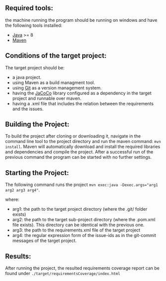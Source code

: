 ## Required tools:
the machine running the program should be running on windows and have the following tools installed:
* [Java](https://www.java.com/) >= 8
* [Maven](https://maven.apache.org/)

## Conditions of the target project:
The target project should be:
* a java project.
* using Maven as a build managment tool.
* using [Git](https://git-scm.com/) as a version management system.
* having the [JaCoCo](http://www.eclemma.org/jacoco/) library configured as a dependency in the target project and runnable over maven.
* having a .xml file that includes the relation between the requirements and the issues.

## Building the Project:
To build the project after cloning or downloading it, navigate in the command line tool to the project directory and run the maven command: `mvn install`. Maven will automatically download and install the required libraries and dependencies and compile the project.
After a successful run of the previous command the program can be started with no further settings.

## Starting the Project:
The following command runs the project 
`mvn exec:java -Dexec.args="arg1 arg2 arg3 arg4"`.

where:
* arg1: the path to the target project directory (where the .git/ folder exists)
* arg2: the path to the target sub-project directory (where the .pom.xml file exists). This directory can be identical with the previous one.
* arg3: the path to the requirements.xml file of the target project
* arg4: the regular expression form of the issue-ids as in the git-commit messages of the target project.

## Results:
After running the project, the resulted requirements coverage report can be found under `./target/requirementsCoverage/index.html`
